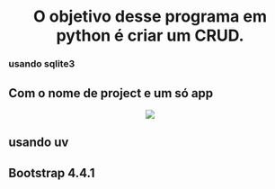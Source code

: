 <h1 align="center"> O objetivo desse programa em python é criar um CRUD. </h1> 

[](crud.png)

### usando sqlite3

## Com o nome de project e um só app

<p align="center">
<img src="http://img.shields.io/static/v1?label=STATUS&message=EM%20DESENVOLVIMENTO&color=GREEN&style=for-the-badge"/>
</p>

## usando uv

## Bootstrap 4.4.1
